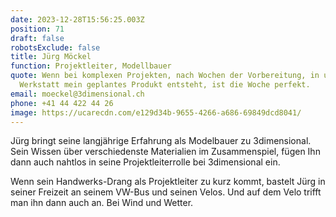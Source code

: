 ```yaml
---
date: 2023-12-28T15:56:25.003Z
position: 71
draft: false
robotsExclude: false
title: Jürg Möckel
function: Projektleiter, Modellbauer
quote: Wenn bei komplexen Projekten, nach Wochen der Vorbereitung, in unserer
  Werkstatt mein geplantes Produkt entsteht, ist die Woche perfekt.
email: moeckel@3dimensional.ch
phone: +41 44 422 44 26
image: https://ucarecdn.com/e129d34b-9655-4266-a686-69849dcd8041/
---
```

Jürg bringt seine langjährige Erfahrung als Modelbauer zu 3dimensional.  Sein Wissen über verschiedenste Materialien im Zusammenspiel, fügen Ihn dann auch nahtlos in seine Projektleiterrolle bei 3dimensional ein. 

Wenn sein Handwerks-Drang als Projektleiter zu kurz kommt, bastelt Jürg in seiner Freizeit an seinem VW-Bus und seinen Velos. 
Und auf dem Velo trifft man ihn dann auch an. Bei Wind und Wetter.
